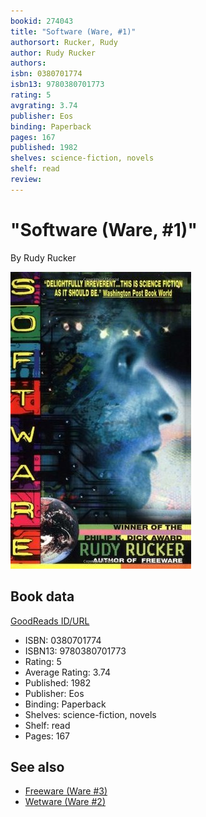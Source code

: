 ```yaml
---
bookid: 274043
title: "Software (Ware, #1)"
authorsort: Rucker, Rudy
author: Rudy Rucker
authors: 
isbn: 0380701774
isbn13: 9780380701773
rating: 5
avgrating: 3.74
publisher: Eos
binding: Paperback
pages: 167
published: 1982
shelves: science-fiction, novels
shelf: read
review: 
---
```


# "Software (Ware, #1)"

By Rudy Rucker

![](../../assets/bookcovers/1388312090l/274043.jpg)

## Book data

[GoodReads ID/URL](https://www.goodreads.com/book/show/274043)

- ISBN: 0380701774
- ISBN13: 9780380701773
- Rating: 5
- Average Rating: 3.74
- Published: 1982
- Publisher: Eos
- Binding: Paperback
- Shelves: science-fiction, novels
- Shelf: read
- Pages: 167


## See also

- [Freeware (Ware #3)](Freeware_Ware_3.md)
- [Wetware (Ware #2)](Wetware_Ware_2.md)
